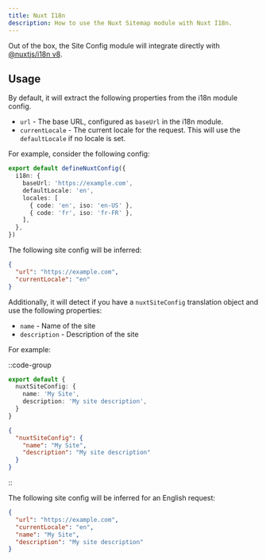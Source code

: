 ```yaml
---
title: Nuxt I18n
description: How to use the Nuxt Sitemap module with Nuxt I18n.
---
```


Out of the box, the Site Config module will integrate directly with [@nuxtjs/i18n v8](https://v8.i18n.nuxtjs.org/).

## Usage

By default, it will extract the following properties from the i18n module config.

- `url` - The base URL, configured as `baseUrl` in the i18n module.
- `currentLocale` - The current locale for the request. This will use the `defaultLocale` if no locale is set.

For example, consider the following config:

```ts [nuxt.config.ts]
export default defineNuxtConfig({
  i18n: {
    baseUrl: 'https://example.com',
    defaultLocale: 'en',
    locales: [
      { code: 'en', iso: 'en-US' },
      { code: 'fr', iso: 'fr-FR' },
    ],
  },
})
```

The following site config will be inferred:

```json
{
  "url": "https://example.com",
  "currentLocale": "en"
}
```

Additionally, it will detect if you have a `nuxtSiteConfig` translation object and use the following properties:
- `name` - Name of the site
- `description` - Description of the site

For example:

::code-group

```ts [locales/en.ts]
export default {
  nuxtSiteConfig: {
    name: 'My Site',
    description: 'My site description',
  }
}
```

```json [locales/en.json]
{
  "nuxtSiteConfig": {
    "name": "My Site",
    "description": "My site description"
  }
}
```

::

The following site config will be inferred for an English request:

```json
{
  "url": "https://example.com",
  "currentLocale": "en",
  "name": "My Site",
  "description": "My site description"
}
```
